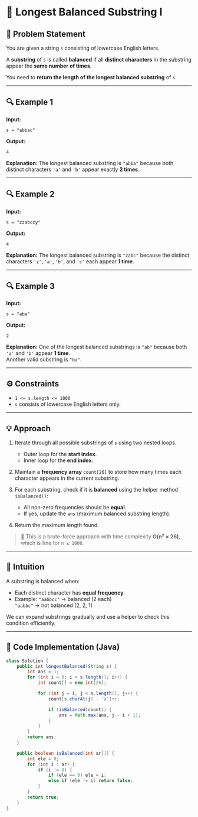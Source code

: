 
# 🧩 Longest Balanced Substring I

## 📝 Problem Statement

You are given a string `s` consisting of lowercase English letters.

A **substring** of `s` is called **balanced** if all **distinct characters** in the substring appear the **same number of times**.

You need to **return the length of the longest balanced substring** of `s`.

---

## 🔍 Example 1
**Input:**
```text
s = "abbac"
```

**Output:**
```text
4
```

**Explanation:**
The longest balanced substring is `"abba"` because both distinct characters `'a'` and `'b'` appear exactly **2 times**.

---

## 🔍 Example 2
**Input:**
```text
s = "zzabccy"
```

**Output:**
```text
4
```

**Explanation:**
The longest balanced substring is `"zabc"` because the distinct characters `'z'`, `'a'`, `'b'`, and `'c'` each appear **1 time**.

---

## 🔍 Example 3
**Input:**
```text
s = "aba"
```

**Output:**
```text
2
```

**Explanation:**
One of the longest balanced substrings is `"ab"` because both `'a'` and `'b'` appear **1 time**.  
Another valid substring is `"ba"`.

---

## ⚙️ Constraints
- `1 <= s.length <= 1000`
- `s` consists of lowercase English letters only.

---

## 💡 Approach

1. Iterate through all possible substrings of `s` using two nested loops.  
   - Outer loop for the **start index**.
   - Inner loop for the **end index**.

2. Maintain a **frequency array** `count[26]` to store how many times each character appears in the current substring.

3. For each substring, check if it is **balanced** using the helper method `isBalanced()`:
   - All non-zero frequencies should be **equal**.
   - If yes, update the `ans` (maximum balanced substring length).

4. Return the maximum length found.

> 🧠 This is a brute-force approach with time complexity **O(n² × 26)**, which is fine for `n ≤ 1000`.

---

## 🧠 Intuition

A substring is balanced when:
- Each distinct character has **equal frequency**.
- Example: `"aabbcc"` → balanced (2 each)  
  `"aabbc"` → not balanced (2, 2, 1)

We can expand substrings gradually and use a helper to check this condition efficiently.

---

## 🧩 Code Implementation (Java)
```java
class Solution {
    public int longestBalanced(String s) {
        int ans = 1;
        for (int i = 0; i < s.length(); i++) {
            int count[] = new int[26];

            for (int j = i; j < s.length(); j++) {
                count[s.charAt(j) - 'a']++;

                if (isBalanced(count)) {
                    ans = Math.max(ans, j - i + 1);
                }
            }
        }
        return ans;
    }

    public boolean isBalanced(int ar[]) {
        int ele = 0;
        for (int i : ar) {
            if (i != 0) {
                if (ele == 0) ele = i;
                else if (ele != i) return false;
            }
        }
        return true;
    }
}
```
